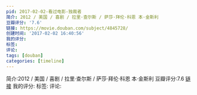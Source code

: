 ```yaml
---
pid: 2017-02-02-看过电影-独裁者
简介: 2012 / 美国 / 喜剧 / 拉里·查尔斯 / 萨莎·拜伦·科恩 本·金斯利
豆瓣评分: '7.6'
链接: https://movie.douban.com/subject/4845728/
创建时间: '2017-02-02 16:40:56'
我的评分:
标签:
评论:
tags: [douban]
categories: [timeline]
---
```

简介:2012 / 美国 / 喜剧 / 拉里·查尔斯 / 萨莎·拜伦·科恩 本·金斯利
豆瓣评分:7.6
[链接](https://movie.douban.com/subject/4845728/)
我的评分:
标签:
评论:
